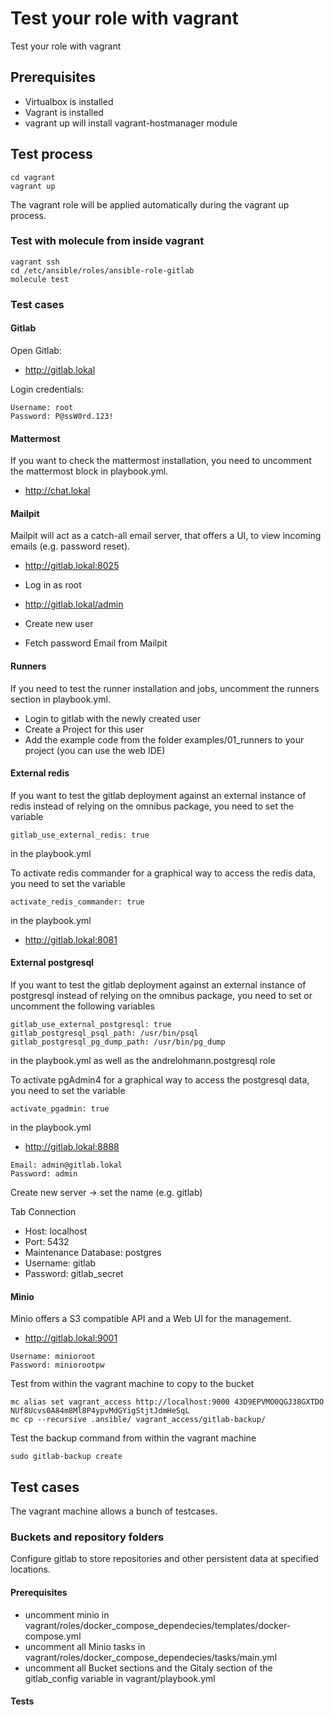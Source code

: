 # Test your role with vagrant

Test your role with vagrant

## Prerequisites

* Virtualbox is installed
* Vagrant is installed
* vagrant up will install vagrant-hostmanager module

## Test process

```
cd vagrant
vagrant up
```

The vagrant role will be applied automatically during the vagrant up process.

### Test with molecule from inside vagrant

```
vagrant ssh
cd /etc/ansible/roles/ansible-role-gitlab
molecule test
```

### Test cases

#### Gitlab

Open Gitlab:

* http://gitlab.lokal

Login credentials:

```
Username: root
Password: P@ssW0rd.123!
```

#### Mattermost

If you want to check the mattermost installation, you need to uncomment the mattermost block in playbook.yml.

* http://chat.lokal

#### Mailpit

Mailpit will act as a catch-all email server, that offers a UI, to view incoming emails (e.g. password reset).

* http://gitlab.lokal:8025

* Log in as root
* http://gitlab.lokal/admin
* Create new user
* Fetch password Email from Mailpit

#### Runners

If you need to test the runner installation and jobs, uncomment the runners section in playbook.yml.

* Login to gitlab with the newly created user
* Create a Project for this user
* Add the example code from the folder examples/01_runners to your project (you can use the web IDE)



#### External redis

If you want to test the gitlab deployment against an external instance of redis instead of relying on the omnibus package,
you need to set the variable

    gitlab_use_external_redis: true

in the playbook.yml

To activate redis commander for a graphical way to access the redis data,
you need to set the variable

    activate_redis_commander: true

in the playbook.yml

* http://gitlab.lokal:8081

#### External postgresql

If you want to test the gitlab deployment against an external instance of postgresql instead of relying on the omnibus package,
you need to set or uncomment the following variables

    gitlab_use_external_postgresql: true
    gitlab_postgresql_psql_path: /usr/bin/psql
    gitlab_postgresql_pg_dump_path: /usr/bin/pg_dump

in the playbook.yml as well as the andrelohmann.postgresql role

To activate pgAdmin4 for a graphical way to access the postgresql data,
you need to set the variable

    activate_pgadmin: true

in the playbook.yml

* http://gitlab.lokal:8888

```
Email: admin@gitlab.lokal
Password: admin
```

Create new server -> set the name (e.g. gitlab)

Tab Connection

* Host: localhost
* Port: 5432
* Maintenance Database: postgres
* Username: gitlab
* Password: gitlab_secret

#### Minio

Minio offers a S3 compatible API and a Web UI for the management.

* http://gitlab.lokal:9001

```
Username: minioroot
Password: miniorootpw
```

Test from within the vagrant machine to copy to the bucket

```
mc alias set vagrant_access http://localhost:9000 43D9EPVMO0QGJ38GXTDO NUf8Ucvs0A84m8Ml8P4ypvMdGYigStjtJdmHeSqL
mc cp --recursive .ansible/ vagrant_access/gitlab-backup/
```

Test the backup command from within the vagrant machine

```
sudo gitlab-backup create
```


## Test cases

The vagrant machine allows a bunch of testcases.

### Buckets and repository folders

Configure gitlab to store repositories and other persistent data at specified locations.

#### Prerequisites

* uncomment minio in vagrant/roles/docker_compose_dependecies/templates/docker-compose.yml
* uncomment all Minio tasks in vagrant/roles/docker_compose_dependecies/tasks/main.yml
* uncomment all Bucket sections and the Gitaly section of the gitlab_config variable in vagrant/playbook.yml

#### Tests

